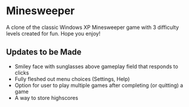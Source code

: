 # Minesweeper

A clone of the classic Windows XP Minesweeper game with 3 difficulty levels created for fun. Hope you enjoy!

## Updates to be Made

* Smiley face with sunglasses above gameplay field that responds to clicks
* Fully fleshed out menu choices (Settings, Help)
* Option for user to play multiple games after completing (or quitting) a game
* A way to store highscores

